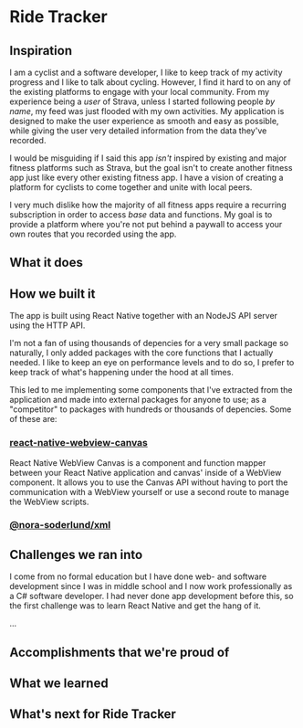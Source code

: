 # Ride Tracker

## Inspiration
I am a cyclist and a software developer, I like to keep track of my activity progress and I like to talk about cycling. However, I find it hard to on any of the existing platforms to engage with your local community. From my experience being a _user_ of Strava, unless I started following people _by name_, my feed was just flooded with my own activities. My application is designed to make the user experience as smooth and easy as possible, while giving the user very detailed information from the data they've recorded.

I would be misguiding if I said this app _isn't_ inspired by existing and major fitness platforms such as Strava, but the goal isn't to create another fitness app just like every other existing fitness app. I have a vision of creating a platform for cyclists to come together and unite with local peers.

I very much dislike how the majority of all fitness apps require a recurring subscription in order to access _base_ data and functions. My goal is to provide a platform where you're not put behind a paywall to access your own routes that you recorded using the app.

## What it does

## How we built it
The app is built using React Native together with an NodeJS API server using the HTTP API.

I'm not a fan of using thousands of depencies for a very small package so naturally, I only added packages with the core functions that I actually needed. I like to keep an eye on performance levels and to do so, I prefer to keep track of what's happening under the hood at all times.

This led to me implementing some components that I've extracted from the application and made into external packages for anyone to use; as a "competitor" to packages with hundreds or thousands of depencies. Some of these are:

### [react-native-webview-canvas](https://github.com/nora-soderlund/react-native-webview-canvas#readme)
React Native WebView Canvas is a component and function mapper between your React Native application and canvas' inside of a WebView component. It allows you to use the Canvas API without having to port the communication with a WebView yourself or use a second route to manage the WebView scripts.

### [@nora-soderlund/xml](https://github.com/nora-soderlund/xml#readme)

## Challenges we ran into
I come from no formal education but I have done web- and software development since I was in middle school and I now work professionally as a C# software developer. I had never done app development before this, so the first challenge was to learn React Native and get the hang of it.

...

## Accomplishments that we're proud of

## What we learned

## What's next for Ride Tracker
